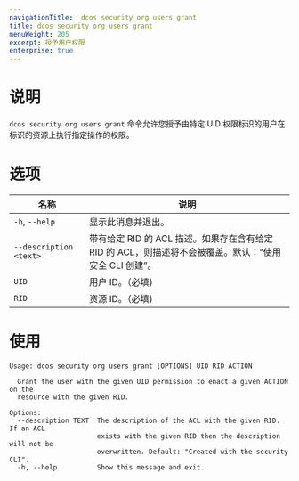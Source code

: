 ```yaml
---
navigationTitle:  dcos security org users grant
title: dcos security org users grant
menuWeight: 205
excerpt: 授予用户权限
enterprise: true
---
```


# 说明

`dcos security org users grant` 命令允许您授予由特定 UID 权限标识的用户在标识的资源上执行指定操作的权限。

# 选项
 
| 名称 | 说明 |
|---------|-------------|
|  `-h`, `--help` |                显示此消息并退出。|
| `--description <text>` | 带有给定 RID 的 ACL 描述。如果存在含有给定 RID 的 ACL，则描述将不会被覆盖。默认：“使用安全 CLI 创建”。|
| `UID` | 用户 ID。（必填)|
| `RID` | 资源 ID。（必填)|

# 使用

```
Usage: dcos security org users grant [OPTIONS] UID RID ACTION

  Grant the user with the given UID permission to enact a given ACTION on the
  resource with the given RID.

Options:
  --description TEXT  The description of the ACL with the given RID. If an ACL
                      exists with the given RID then the description will not be
                      overwritten. Default: "Created with the security CLI".
  -h, --help          Show this message and exit.
```
